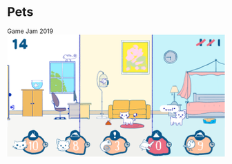 # Pets
Game Jam 2019
![](https://raw.githubusercontent.com/AnkitNarsingani/Pets/master/Pets/Assets/Sprites/Example.png)
